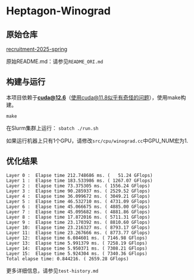 # Heptagon-Winograd

## 原始仓库
[recruitment-2025-spring](https://github.com/heptagonhust/recruitment-2025-spring)

原始README.md：请参见`README_ORI.md`

## 构建与运行

本项目依赖于**cuda@12.6**（使用cuda@11.8似乎有奇怪的问题），使用make构建。

`make`

在Slurm集群上运行：
`sbatch ./run.sh `

如果运行机器上只有1个GPU，请修改`src/cpu/winograd.cc`中GPU_NUM宏为1.

## 优化结果
```
Layer 0 :  Elapse time 212.748686 ms. (   51.24 GFlops) 
Layer 1 :  Elapse time 183.533986 ms. ( 1267.07 GFlops) 
Layer 2 :  Elapse time 73.375305 ms. ( 1556.24 GFlops) 
Layer 3 :  Elapse time 90.285937 ms. ( 2529.52 GFlops) 
Layer 4 :  Elapse time 36.099672 ms. ( 3049.21 GFlops) 
Layer 5 :  Elapse time 46.532710 ms. ( 4731.09 GFlops) 
Layer 6 :  Elapse time 45.066675 ms. ( 4885.00 GFlops) 
Layer 7 :  Elapse time 45.095682 ms. ( 4881.86 GFlops) 
Layer 8 :  Elapse time 17.872016 ms. ( 5711.31 GFlops) 
Layer 9 :  Elapse time 23.170392 ms. ( 8810.60 GFlops) 
Layer 10:  Elapse time 23.216327 ms. ( 8793.17 GFlops) 
Layer 11:  Elapse time 23.267666 ms. ( 8773.77 GFlops) 
Layer 12:  Elapse time 6.084601 ms. ( 7146.98 GFlops) 
Layer 13:  Elapse time 5.991379 ms. ( 7258.19 GFlops) 
Layer 14:  Elapse time 5.950371 ms. ( 7308.21 GFlops) 
Layer 15:  Elapse time 5.924304 ms. ( 7340.36 GFlops) 
Total elapse time: 0.844216. ( 2659.28 GFlops) 
```
更多详细信息，请参见`test-history.md`